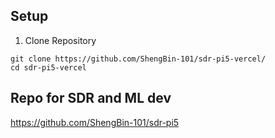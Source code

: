 ## Setup
1) Clone Repository
```
git clone https://github.com/ShengBin-101/sdr-pi5-vercel/
cd sdr-pi5-vercel
```

## Repo for SDR and ML dev

https://github.com/ShengBin-101/sdr-pi5
